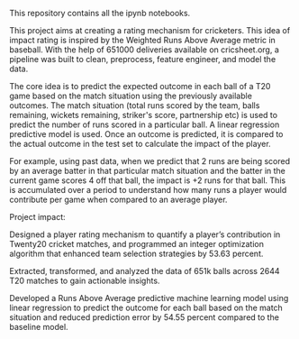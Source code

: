 This repository contains all the ipynb notebooks. 


This project aims at creating a rating mechanism for cricketers. This idea of impact rating is inspired by the Weighted Runs Above Average metric in baseball. 
With the help of 651000 deliveries available on cricsheet.org, a pipeline was built to clean, preprocess, feature engineer, and model the data. 

The core idea is to predict the expected outcome in each ball of a T20 game based on the match situation using the previously available outcomes.
The match situation (total runs scored by the team, balls remaining, wickets remaining, striker's score, partnership etc) is used to predict the number of runs scored in a particular ball. A linear regression predictive model is used. Once an outcome is predicted, it is compared to the actual outcome in the test set to calculate the impact of the player.

For example, using past data, when we predict that 2 runs are being scored by an average batter in that particular match situation and the batter in the current game scores 4 off that ball, the impact is +2 runs for that ball. This is accumulated over a period to understand how many runs a player would contribute per game when compared to an average player. 

Project impact:

Designed a player rating mechanism to quantify a player’s contribution in Twenty20 cricket matches, and programmed
an integer optimization algorithm that enhanced team selection strategies by 53.63 percent.

Extracted, transformed, and analyzed the data of 651k balls across 2644 T20 matches to gain actionable insights.

Developed a Runs Above Average predictive machine learning model using linear regression to predict the outcome for
each ball based on the match situation and reduced prediction error by 54.55 percent compared to the baseline model.
